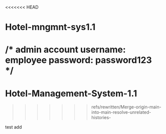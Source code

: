 <<<<<<< HEAD
# Hotel-mngmnt-sys1.1

/* admin account
 username: employee
 password: password123 */
=======
# Hotel-Management-System-1.1
>>>>>>> refs/rewritten/Merge-origin-main-into-main-resolve-unrelated-histories-

test add